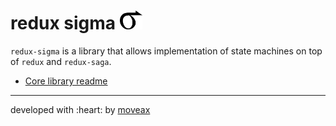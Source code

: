 <h1>redux sigma <img src="./assets/Artboard.png" alt="redux-sigma" height="30px" /></h1>

`redux-sigma` is a library that allows implementation of state machines on top
of `redux` and `redux-saga`.

- [Core library readme](./pacakages/redux-sigma/)

---

<p>developed with :heart: by <a href="https://moveax.it/">moveax</a></p>
